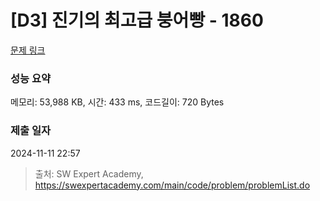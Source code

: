 # [D3] 진기의 최고급 붕어빵 - 1860 

[문제 링크](https://swexpertacademy.com/main/code/problem/problemDetail.do?contestProbId=AV5LsaaqDzYDFAXc) 

### 성능 요약

메모리: 53,988 KB, 시간: 433 ms, 코드길이: 720 Bytes

### 제출 일자

2024-11-11 22:57



> 출처: SW Expert Academy, https://swexpertacademy.com/main/code/problem/problemList.do